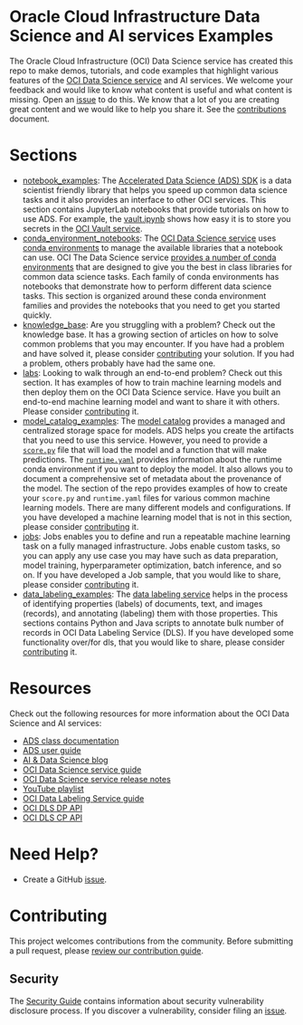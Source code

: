 Oracle Cloud Infrastructure Data Science and AI services Examples
=================================================================

The Oracle Cloud Infrastructure (OCI) Data Science service has created this repo to make demos, tutorials, and code examples that highlight various features of the [OCI Data Science service](https://www.oracle.com/data-science/cloud-infrastructure-data-science.html) and AI services. We welcome your feedback and would like to know what content is useful and what content is missing. Open an [issue](https://github.com/oracle/oci-data-science-ai-samples/issues) to do this. We know that a lot of you are creating great content and we would like to help you share it. See the [contributions](CONTRIBUTING.md) document.

# Sections

* [notebook_examples](./notebook_examples/): The [Accelerated Data Science (ADS) SDK](https://docs.oracle.com/en-us/iaas/tools/ads-sdk/latest/index.html) is a data scientist friendly library that helps you speed up common data science tasks and it also provides an interface to other OCI services. This section contains JupyterLab notebooks that provide tutorials on how to use ADS. For example, the [vault.ipynb](./ads_notebooks/vault.ipynb) shows how easy it is to store you secrets in the [OCI Vault service](https://docs.oracle.com/en-us/iaas/Content/KeyManagement/Concepts/keyoverview.htm).
* [conda_environment_notebooks](./conda_environment_notebooks/): The [OCI Data Science service](https://www.oracle.com/data-science/cloud-infrastructure-data-science.html) uses [conda environments](https://docs.conda.io/projects/conda/en/latest/index.html) to manage the available libraries that a notebook can use. OCI The Data Science service [provides a number of conda environments](https://docs.oracle.com/en-us/iaas/data-science/using/conda_understand_environments.htm) that are designed to give you the best in class libraries for common data science tasks. Each family of conda environments has notebooks that demonstrate how to perform different data science tasks. This section is organized around these conda environment families and provides the notebooks that you need to get you started quickly.
* [knowledge_base](./knowledge_base/): Are you struggling with a problem? Check out the knowledge base. It has a growing section of articles on how to solve common problems that you may encounter. If you have had a problem and have solved it, please consider [contributing](./CONTRIBUTING.md) your solution. If you had a problem, others probably have had the same one.
* [labs](./labs/): Looking to walk through an end-to-end problem? Check out this section. It has examples of how to train machine learning models and then deploy them on the OCI Data Science service. Have you built an end-to-end machine learning model and want to share it with others. Please consider [contributing](./CONTRIBUTING.md) it.
* [model_catalog_examples](model_catalog_examples/): The [model catalog](https://docs.oracle.com/en-us/iaas/tools/ads-sdk/latest/user_guide/modelcatalog/modelcatalog.html) provides a managed and centralized storage space for models. ADS helps you create the artifacts that you need to use this service. However, you need to provide a [`score.py`](https://docs.oracle.com/en-us/iaas/data-science/using/model_score_py.htm) file that will load the model and a function that will make predictions. The [`runtime.yaml`](https://docs.oracle.com/en-us/iaas/data-science/using/model_runtime_yaml.htm) provides information about the runtime conda environment if you want to deploy the model. It also allows you to document a comprehensive set of metadata about the provenance of the model. The section of the repo provides examples of how to create your `score.py` and `runtime.yaml` files for various common machine learning models. There are many different models and configurations. If you have developed a machine learning model that is not in this section, please consider [contributing](./CONTRIBUTING.md) it.
* [jobs](jobs/): Jobs enables you to define and run a repeatable machine learning task on a fully managed infrastructure. Jobs enable custom tasks, so you can apply any use case you may have such as data preparation, model training, hyperparameter optimization, batch inference, and so on. If you have developed a Job sample, that you would like to share, please consider [contributing](./CONTRIBUTING.md) it.
* [data_labeling_examples](data_labeling_examples/): The [data labeling service](https://docs.oracle.com/en-us/iaas/data-labeling/data-labeling/using/home.htm) helps in the process of identifying properties (labels) of documents, text, and images (records), and annotating (labeling) them with those properties. This sections contains Python and Java scripts to annotate bulk number of records in OCI Data Labeling Service (DLS). If you have developed some functionality over/for dls, that you would like to share, please consider [contributing](./CONTRIBUTING.md) it.

# Resources

Check out the following resources for more information about the OCI Data Science and AI services:

* [ADS class documentation](https://accelerated-data-science.readthedocs.io/en/latest/modules.html)
* [ADS user guide](https://accelerated-data-science.readthedocs.io/en/latest/index.html)
* [AI & Data Science blog](https://blogs.oracle.com/ai-and-datascience/)
* [OCI Data Science service guide](https://docs.oracle.com/en-us/iaas/data-science/using/data-science.htm)
* [OCI Data Science service release notes](https://docs.cloud.oracle.com/en-us/iaas/releasenotes/services/data-science/)
* [YouTube playlist](https://www.youtube.com/playlist?list=PLKCk3OyNwIzv6CWMhvqSB_8MLJIZdO80L)
* [OCI Data Labeling Service guide](https://docs.oracle.com/en-us/iaas/data-labeling/data-labeling/using/home.htm)
* [OCI DLS DP API](https://docs.oracle.com/en-us/iaas/api/#/en/datalabeling-dp/20211001/)
* [OCI DLS CP API](https://docs.oracle.com/en-us/iaas/api/#/en/datalabeling/20211001/)

# Need Help?

* Create a GitHub [issue](https://github.com/oracle/oci-data-science-ai-samples/issues).

# Contributing

This project welcomes contributions from the community. Before submitting a pull request, please [review our contribution guide](./CONTRIBUTING.md).

## Security

The [Security Guide](./SECURITY.md) contains information about security vulnerability disclosure process. If you discover a vulnerability, consider filing an [issue](https://github.com/oracle/oci-data-science-ai-samples/issues).

